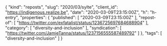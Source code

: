 {
  "kind": "reposts",
  "slug": "2020/03/sylte",
  "client_id": "https://indigenous.realize.be",
  "date": "2020-03-09T23:15:00Z",
  "h": "h-entry",
  "properties": {
    "published": [
      "2020-03-09T23:15:00Z"
    ],
    "repost-of": [
      "https://twitter.com/exfatalist/status/1236725697684688904"
    ],
    "category": [
      "diversity-and-inclusion"
    ],
    "syndication": [
      "https://twitter.com/JamieTanna/status/1237156555587489792"
    ]
  },
  "tags": [
    "diversity-and-inclusion"
  ]
}
